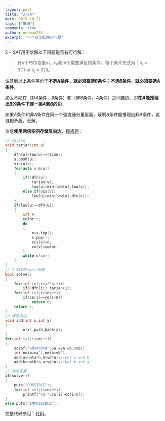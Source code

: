 ```yaml
---
layout: post
title: "2-SAT"
date: 2019-10-21
tags: ["算法"]
comments: true
author: oneman233
excerpt: "一个简化版的NP问题"
---
```


$2-SAT$用于求解以下问题是否有可行解：

>   有$n$个布尔变量$x_1...x_n$和$m$个需要满足的条件，每个条件形式为：$x_i=0(1) \ or \ x_j=0(1)$。

注意到以上条件等价于**不选$A$条件，就必须要选$B$条件；不选$B$条件，就必须要选$A$条件**。

那么不妨在（非$A$条件，$B$条件）和（非$B$条件，$A$条件）之间连边，即**在$A$能推理出$B$的条件下连一条$A$到$B$的边**。

如果$A$条件和非$A$条件在同一个强连通分量里面，证明$A$条件能推理出非$A$条件，这自相矛盾，无解。

注意**使用两倍空间存储反向边**，[模板题](https://www.luogu.org/problem/P4782)：

```c++
// tarjan
void tarjan(int u)
{
	dfn[u]=low[u]=++timer;
	s.push(u);
	vis[u]=1;
	for(auto v:e[u])
	{
		if(!dfn[v])
			tarjan(v),
			low[u]=min(low[u],low[v]);
		else if(vis[v])
			low[u]=min(low[u],dfn[v]);
	}
	if(low[u]==dfn[u])
	{
		int v;
		color++;
		do
		{
			v=s.top();
			s.pop();
			vis[v]=0;
			co[v]=color;
		}
		while(u!=v);
	}
}
// 2-SAT的solve函数
bool solve()
{
	for(int i=1;i<=2*n;++i)
		if(!dfn[i]) tarjan(i);
	for(int i=1;i<=n;++i)
		if(co[i]==co[i+n])
			return 0;
	return 1;
}
// 建反向边
void add(int x,int y)
{
        e[x].push_back(y);
}
for(int i=1;i<=m;++i)
{
	scanf("%d%d%d%d",&a,&va,&b,&vb);
	int nota=va^1,notb=vb^1;
	add(a+nota*n,b+vb*n);//not a and b
	add(b+notb*n,a+va*n);//not b and a
}
// 输出答案
if(solve())
{
	puts("POSSIBLE");
	for(int i=1;i<=n;++i)
		printf("%d ",co[i]>co[i+n]);
}
else puts("IMPOSSIBLE");
```

完整代码参见：[代码](https://www.cnblogs.com/oneman233/p/11716873.html)。